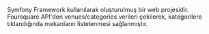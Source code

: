 Symfony Framework kullanılarak oluşturulmuş bir web projesidir. Foursquare API'den venues/categories verileri çekilerek, 
kategorilere tıklandığında mekanların listelenmesi sağlanmıştır.
